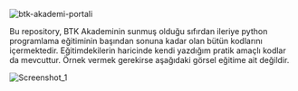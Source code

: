 ![btk-akademi-portali](https://github.com/KadirDokur/python_temelleri/assets/45979582/5bfdb504-0a24-4c37-a706-3603dea682ab)

Bu repository, BTK Akademinin sunmuş olduğu sıfırdan ileriye python programlama eğitiminin başından sonuna kadar olan bütün kodlarını içermektedir. Eğitimdekilerin haricinde kendi yazdığım pratik amaçlı kodlar da mevcuttur. Örnek vermek gerekirse aşağıdaki görsel eğitime ait değildir.


![Screenshot_1](https://github.com/KadirDokur/python_temelleri/assets/45979582/8cc96e83-9fe9-4638-b0d0-4fc4ce783056)
